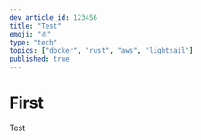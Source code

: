 ```yaml
---
dev_article_id: 123456
title: "Test"
emoji: "⛵"
type: "tech"
topics: ["docker", "rust", "aws", "lightsail"]
published: true
---
```


# First

Test